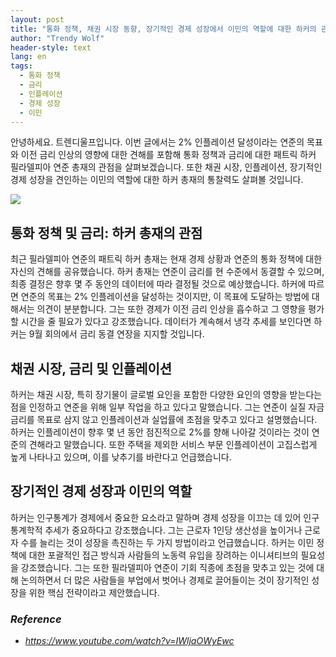 ```yaml
---
layout: post
title: "통화 정책, 채권 시장 동향, 장기적인 경제 성장에서 이민의 역할에 대한 하커의 관점."
author: "Trendy Wolf"
header-style: text
lang: en
tags:
  - 통화 정책
  - 금리
  - 인플레이션
  - 경제 성장
  - 이민
---
```


안녕하세요. 트렌디울프입니다. 이번 글에서는 2% 인플레이션 달성이라는 연준의 목표와 이전 금리 인상의 영향에 대한 견해를 포함해 통화 정책과 금리에 대한 패트릭 하커 필라델피아 연준 총재의 관점을 살펴보겠습니다. 또한 채권 시장, 인플레이션, 장기적인 경제 성장을 견인하는 이민의 역할에 대한 하커 총재의 통찰력도 살펴볼 것입니다.

<img
    src="https://i.ytimg.com/vi/IWljaOWyEwc/hqdefault.jpg"
/>

## 통화 정책 및 금리: 하커 총재의 관점
최근 필라델피아 연준의 패트릭 하커 총재는 현재 경제 상황과 연준의 통화 정책에 대한 자신의 견해를 공유했습니다. 하커 총재는 연준이 금리를 현 수준에서 동결할 수 있으며, 최종 결정은 향후 몇 주 동안의 데이터에 따라 결정될 것으로 예상했습니다. 하커에 따르면 연준의 목표는 2% 인플레이션을 달성하는 것이지만, 이 목표에 도달하는 방법에 대해서는 의견이 분분합니다. 그는 또한 경제가 이전 금리 인상을 흡수하고 그 영향을 평가할 시간을 줄 필요가 있다고 강조했습니다. 데이터가 계속해서 냉각 추세를 보인다면 하커는 9월 회의에서 금리 동결 연장을 지지할 것입니다.

## 채권 시장, 금리 및 인플레이션
하커는 채권 시장, 특히 장기물이 글로벌 요인을 포함한 다양한 요인의 영향을 받는다는 점을 인정하고 연준을 위해 일부 작업을 하고 있다고 말했습니다. 그는 연준이 실질 자금 금리를 목표로 삼지 않고 인플레이션과 실업률에 초점을 맞추고 있다고 설명했습니다. 하커는 인플레이션이 향후 몇 년 동안 점진적으로 2%를 향해 나아갈 것이라는 것이 연준의 견해라고 말했습니다. 또한 주택을 제외한 서비스 부문 인플레이션이 고집스럽게 높게 나타나고 있으며, 이를 낮추기를 바란다고 언급했습니다.

## 장기적인 경제 성장과 이민의 역할
하커는 인구통계가 경제에서 중요한 요소라고 말하며 경제 성장을 이끄는 데 있어 인구통계학적 추세가 중요하다고 강조했습니다. 그는 근로자 1인당 생산성을 높이거나 근로자 수를 늘리는 것이 성장을 촉진하는 두 가지 방법이라고 언급했습니다. 하커는 이민 정책에 대한 포괄적인 접근 방식과 사람들의 노동력 유입을 장려하는 이니셔티브의 필요성을 강조했습니다. 그는 또한 필라델피아 연준이 기회 직종에 초점을 맞추고 있는 것에 대해 논의하면서 더 많은 사람들을 부업에서 벗어나 경제로 끌어들이는 것이 장기적인 성장을 위한 핵심 전략이라고 제안했습니다.


### _Reference_
- _https://www.youtube.com/watch?v=IWljaOWyEwc_

